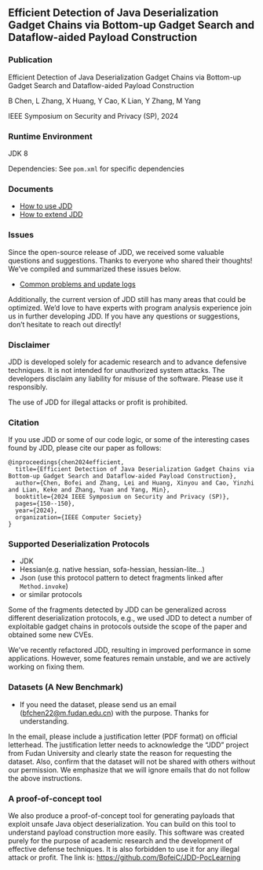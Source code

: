 ## Efficient Detection of Java Deserialization Gadget Chains via Bottom-up Gadget Search and Dataflow-aided Payload Construction
### Publication
Efficient Detection of Java Deserialization Gadget Chains via Bottom-up Gadget Search and Dataflow-aided Payload Construction

B Chen, L Zhang, X Huang, Y Cao, K Lian, Y Zhang, M Yang

IEEE Symposium on Security and Privacy (SP), 2024

### Runtime Environment
JDK 8

Dependencies: See `pom.xml` for specific dependencies

### Documents
- [How to use JDD](./document/UsageGuide.md)
- [How to extend JDD](./document/Extend.md)

### Issues
Since the open-source release of JDD, we received some valuable questions and suggestions. Thanks to everyone who shared their thoughts! We’ve compiled and summarized these issues below.
- [Common problems and update logs](./document/Log.md)

Additionally, the current version of JDD still has many areas that could be optimized. We’d love to have experts with program analysis experience join us in further developing JDD. If you have any questions or suggestions, don’t hesitate to reach out directly!

### Disclaimer
JDD is developed solely for academic research and to advance defensive techniques. It is not intended for unauthorized system attacks.
The developers disclaim any liability for misuse of the software. Please use it responsibly.

The use of JDD for illegal attacks or profit is prohibited.

### Citation
If you use JDD or some of our code logic, or some of the interesting cases found by JDD, please cite our paper as follows:
```
@inproceedings{chen2024efficient,
  title={Efficient Detection of Java Deserialization Gadget Chains via Bottom-up Gadget Search and Dataflow-aided Payload Construction},
  author={Chen, Bofei and Zhang, Lei and Huang, Xinyou and Cao, Yinzhi and Lian, Keke and Zhang, Yuan and Yang, Min},
  booktitle={2024 IEEE Symposium on Security and Privacy (SP)},
  pages={150--150},
  year={2024},
  organization={IEEE Computer Society}
}
```

### Supported Deserialization Protocols
- JDK
- Hessian(e.g. native hessian, sofa-hessian, hessian-lite...)
- Json (use this protocol pattern to detect fragments linked after `Method.invoke`)
- or similar protocols

Some of the fragments detected by JDD can be generalized across different deserialization protocols, e.g., we used JDD to detect a number of exploitable gadget chains in protocols outside the scope of the paper and obtained some new CVEs.

We've recently refactored JDD, resulting in improved performance in some applications. However, some features remain unstable, and we are actively working on fixing them.

### Datasets (A New Benchmark)
- If you need the dataset, please send us an email (bfchen22@m.fudan.edu.cn) with the purpose. Thanks for understanding.

In the email, please include a justification letter (PDF format) on official letterhead. 
The justification letter needs to acknowledge the “JDD” project from Fudan University and clearly state the reason for requesting the dataset. 
Also, confirm that the dataset will not be shared with others without our permission. We emphasize that we will ignore emails that do not follow the above instructions.



### A proof-of-concept tool
We also produce a proof-of-concept tool for generating payloads that exploit unsafe Java object deserialization. You can build on this tool to understand payload construction more easily.
This software was created purely for the purpose of academic research and the development of effective defense techniques. It is also forbidden to use it for any illegal attack or profit.
The link is: https://github.com/BofeiC/JDD-PocLearning